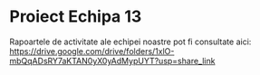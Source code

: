 # Proiect Echipa 13
Rapoartele de activitate ale echipei noastre pot fi consultate aici: https://drive.google.com/drive/folders/1xlO-mbQqADsRY7aKTAN0yX0yAdMypUYT?usp=share_link
